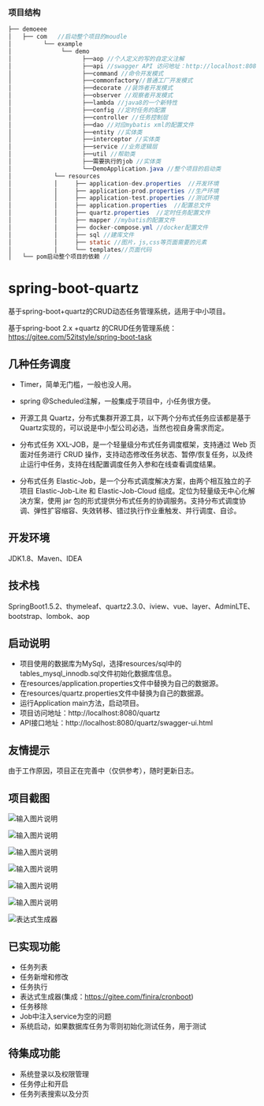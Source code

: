 ### 项目结构
```java
├── demoeee
│   ├── com   //启动整个项目的moudle   
│         └── example
│              └── demo
│                    ├──aop //个人定义的写的自定义注解
│                    ├──api //swagger API 访问地址：http://localhost:8080/quartz/swagger-ui.html
│                    ├──command //命令开发模式
│                    ├──commonfactory//普通工厂开发模式
│                    ├──decorate //装饰者开发模式
│                    ├──observer //观察者开发模式
│                    ├──lambda //java8的一个新特性
│                    ├──config //定时任务的配置
│                    ├──controller //任务控制层
│                    ├──dao //对应mybatis xml的配置文件
│                    ├──entity //实体类
│                    ├──interceptor //实体类
│                    ├──service //业务逻辑层
│                    ├──util //帮助类
│                    ├──需要执行的job //实体类
│                    └──DemoApplication.java //整个项目的启动类  
│            └── resources
│            │     ├── application-dev.properties  //开发环境
│            │     ├── application-prod.properties //生产环境
│            │     ├── application-test.properties //测试环境
│            │     ├── application.properties  //配置总文件
│            │     ├── quartz.properties  //定时任务配置文件
│            │     ├── mapper //mybatis的配置文件
│            │     ├── docker-compose.yml //docker配置文件
│            │     ├── sql //建库文件
│            │     ├── static //图片，js,css等页面需要的元素
│            │     └── templates//页面代码
│   └── pom启动整个项目的依赖 //

```
# spring-boot-quartz

基于spring-boot+quartz的CRUD动态任务管理系统，适用于中小项目。


基于spring-boot 2.x +quartz 的CRUD任务管理系统：https://gitee.com/52itstyle/spring-boot-task


## 几种任务调度

- Timer，简单无门槛，一般也没人用。

- spring @Scheduled注解，一般集成于项目中，小任务很方便。

- 开源工具 Quartz，分布式集群开源工具，以下两个分布式任务应该都是基于Quartz实现的，可以说是中小型公司必选，当然也视自身需求而定。

- 分布式任务 XXL-JOB，是一个轻量级分布式任务调度框架，支持通过 Web 页面对任务进行 CRUD 操作，支持动态修改任务状态、暂停/恢复任务，以及终止运行中任务，支持在线配置调度任务入参和在线查看调度结果。

- 分布式任务 Elastic-Job，是一个分布式调度解决方案，由两个相互独立的子项目 Elastic-Job-Lite 和 Elastic-Job-Cloud 组成。定位为轻量级无中心化解决方案，使用 jar 包的形式提供分布式任务的协调服务。支持分布式调度协调、弹性扩容缩容、失效转移、错过执行作业重触发、并行调度、自诊。


## 开发环境

JDK1.8、Maven、IDEA

## 技术栈

SpringBoot1.5.2、thymeleaf、quartz2.3.0、iview、vue、layer、AdminLTE、bootstrap、lombok、aop

## 启动说明
- 项目使用的数据库为MySql，选择resources/sql中的tables_mysql_innodb.sql文件初始化数据库信息。
- 在resources/application.properties文件中替换为自己的数据源。
- 在resources/quartz.properties文件中替换为自己的数据源。
- 运行Application main方法，启动项目。
- 项目访问地址：http://localhost:8080/quartz
- API接口地址：http://localhost:8080/quartz/swagger-ui.html

## 友情提示
由于工作原因，项目正在完善中（仅供参考），随时更新日志。

## 项目截图

![输入图片说明](https://gitee.com/uploads/images/2018/0331/181340_cfbf6c90_87650.png "1.png")

![输入图片说明](https://gitee.com/uploads/images/2018/0331/181347_8b91b864_87650.png "2.png")

![输入图片说明](https://gitee.com/uploads/images/2018/0331/181352_cfcdce10_87650.png "3.png")

![输入图片说明](https://gitee.com/uploads/images/2018/0331/181357_e41c9cd9_87650.png "4.png")

![输入图片说明](https://gitee.com/uploads/images/2018/0331/181403_b82f6edd_87650.png "5.png")

![输入图片说明](https://gitee.com/uploads/images/2018/0331/181409_b5623f27_87650.png "6.png")

![表达式生成器](https://gitee.com/uploads/images/2018/0402/180033_437a1186_87650.png "7.png")

## 已实现功能

- 任务列表
- 任务新增和修改
- 任务执行
- 表达式生成器(集成：https://gitee.com/finira/cronboot)
- 任务移除
- Job中注入service为空的问题
- 系统启动，如果数据库任务为零则初始化测试任务，用于测试

## 待集成功能

- 系统登录以及权限管理
- 任务停止和开启
- 任务列表搜索以及分页